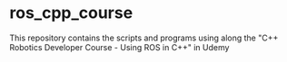 # ros_cpp_course
This repository contains the scripts and programs using along the "C++ Robotics Developer Course - Using ROS in C++" in Udemy
